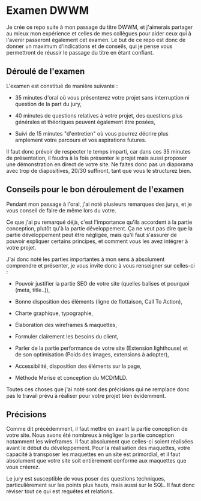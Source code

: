 # Examen DWWM

Je crée ce repo suite à mon passage du titre DWWM, et j'aimerais partager au mieux mon expérience et celles de mes collègues pour aider ceux qui à l'avenir passeront également cet examen.
Le but de ce repo est donc de donner un maximum d'indications et de conseils, qui je pense vous permettront de réussir le passage du titre en étant confiant.

## Déroulé de l'examen

L'examen est constitué de manière suivante :

- 35 minutes d'oral où vous présenterez votre projet sans interruption ni question de la part du jury,

- 40 minutes de questions relatives à votre projet, des questions plus générales et théoriques peuvent également être posées,

- Suivi de 15 minutes "d'entretien" où vous pourrez décrire plus amplement votre parcours et vos aspirations futures.

Il faut donc prévoir de respecter le temps imparti, car dans ces 35 minutes de présentation, il faudra à la fois présenter le projet mais aussi proposer une démonstration en direct de votre site. Ne faites donc pas un diaporama avec trop de diapositives, 20/30 suffiront, tant que vous le structurez bien.

## Conseils pour le bon déroulement de l'examen

Pendant mon passage à l'oral, j'ai noté plusieurs remarques des jurys, et je vous conseil de faire de même lors du votre.

Ce que j'ai pu remarqué déjà, c'est l'importance qu'ils accordent à la partie conception, plutôt qu'à la partie développement. Ça ne veut pas dire que la partie développement peut être négligée, mais qu'il faut s'assurer de pouvoir expliquer certains principes, et comment vous les avez intégrer à votre projet.

J'ai donc noté les parties importantes à mon sens à absolument comprendre et présenter, je vous invite donc à vous renseigner sur celles-ci :

- Pouvoir justifier la partie SEO de votre site (quelles balises et pourquoi (meta, title..)),

- Bonne disposition des éléments (ligne de flottaison, Call To Action),

- Charte graphique, typographie,

- Élaboration des wireframes & maquettes,

- Formuler clairement les besoins du client,

- Parler de la partie performance de votre site (Extension lighthouse) et de son optimisation (Poids des images, extensions à adopter),

- Accessibilité, disposition des éléments sur la page,

- Méthode Merise et conception du MCD/MLD.

Toutes ces choses que j'ai noté sont des précisions qui ne remplace donc pas le travail prévu à réaliser pour votre projet bien évidemment.

## Précisions

Comme dit précédemment, il faut mettre en avant la partie conception de votre site.
Nous avons été nombreux à négliger la partie conception notamment les wireframes. 
Il faut absolument que celles-ci soient réalisées avant le début du développement. Pour la réalisation des maquettes, votre capacité à transposer les maquettes en un site est primordial, et il faut absolument que votre site soit entièrement conforme aux maquettes que vous créerez.

Le jury est susceptible de vous poser des questions techniques, particulièrement sur les points plus hauts, mais aussi sur le SQL. Il faut donc réviser tout ce qui est requêtes et relations.
